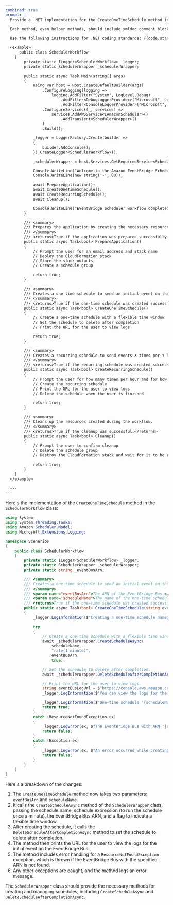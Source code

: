 ```yaml
---
combined: true
prompt: |
  Provide a .NET implementation for the CreateOneTimeSchedule method in the SchedulerWorkflow class given below. Use the service wrapper methods in SchedulerWrapper for the service calls. Create a schedule that is set to delete after completion. Prompt the user for the schedule name. The event bus arn and schedule name should be input parameters. Catch a ResourceNotFoundException if the eventBus is not found.

  Each method, even helper methods, should include xmldoc comment blocks for summary, parameters, and outputs.

  Use the following instructions for .NET coding standards: {{code.standards}} 

  <example>
      public class SchedulerWorkflow
    {
        private static ILogger<SchedulerWorkflow> _logger;
        private static SchedulerWrapper _schedulerWrapper;

        public static async Task Main(string[] args)
        {
            using var host = Host.CreateDefaultBuilder(args)
                .ConfigureLogging(logging =>
                    logging.AddFilter("System", LogLevel.Debug)
                        .AddFilter<DebugLoggerProvider>("Microsoft", LogLevel.Information)
                        .AddFilter<ConsoleLoggerProvider>("Microsoft", LogLevel.Trace))
                .ConfigureServices((_, services) =>
                    services.AddAWSService<IAmazonScheduler>()
                        .AddTransient<SchedulerWrapper>()
                )
                .Build();

            _logger = LoggerFactory.Create(builder =>
            {
                builder.AddConsole();
            }).CreateLogger<SchedulerWorkflow>();

            _schedulerWrapper = host.Services.GetRequiredService<SchedulerWrapper>();

            Console.WriteLine("Welcome to the Amazon EventBridge Scheduler Workflow!");
            Console.WriteLine(new string('-', 80));

            await PrepareApplication();
            await CreateOneTimeSchedule();
            await CreateRecurringSchedule();
            await Cleanup();

            Console.WriteLine("EventBridge Scheduler workflow completed.");
        }

        /// <summary>
        /// Prepares the application by creating the necessary resources.
        /// </summary>
        /// <returns>True if the application was prepared successfully.</returns>
        public static async Task<bool> PrepareApplication()
        {
            // Prompt the user for an email address and stack name
            // Deploy the CloudFormation stack
            // Store the stack outputs
            // Create a schedule group

            return true;
        }

        /// <summary>
        /// Creates a one-time schedule to send an initial event on the new EventBus.
        /// </summary>
        /// <returns>True if the one-time schedule was created successfully.</returns>
        public static async Task<bool> CreateOneTimeSchedule()
        {
            // Create a one-time schedule with a flexible time window
            // Set the schedule to delete after completion
            // Print the URL for the user to view logs

            return true;
        }

        /// <summary>
        /// Creates a recurring schedule to send events X times per Y hours.
        /// </summary>
        /// <returns>True if the recurring schedule was created successfully.</returns>
        public static async Task<bool> CreateRecurringSchedule()
        {
            // Prompt the user for how many times per hour and for how many hours
            // Create the recurring schedule
            // Print the URL for the user to view logs
            // Delete the schedule when the user is finished

            return true;
        }

        /// <summary>
        /// Cleans up the resources created during the workflow.
        /// </summary>
        /// <returns>True if the cleanup was successful.</returns>
        public static async Task<bool> Cleanup()
        {
            // Prompt the user to confirm cleanup
            // Delete the schedule group
            // Destroy the CloudFormation stack and wait for it to be removed

            return true;
        }
    }
  </example>

  ---
---
```

Here's the implementation of the `CreateOneTimeSchedule` method in the `SchedulerWorkflow` class:

```csharp
using System;
using System.Threading.Tasks;
using Amazon.Scheduler.Model;
using Microsoft.Extensions.Logging;

namespace Scenarios
{
    public class SchedulerWorkflow
    {
        private static ILogger<SchedulerWorkflow> _logger;
        private static SchedulerWrapper _schedulerWrapper;
        private static string _eventBusArn;

        /// <summary>
        /// Creates a one-time schedule to send an initial event on the new EventBus.
        /// </summary>
        /// <param name="eventBusArn">The ARN of the EventBridge Bus.</param>
        /// <param name="scheduleName">The name of the one-time schedule.</param>
        /// <returns>True if the one-time schedule was created successfully.</returns>
        public static async Task<bool> CreateOneTimeSchedule(string eventBusArn, string scheduleName)
        {
            _logger.LogInformation($"Creating a one-time schedule named '{scheduleName}' to send an initial event...");

            try
            {
                // Create a one-time schedule with a flexible time window.
                await _schedulerWrapper.CreateScheduleAsync(
                    scheduleName,
                    "rate(1 minute)",
                    eventBusArn,
                    true);

                // Set the schedule to delete after completion.
                await _schedulerWrapper.DeleteScheduleAfterCompletionAsync(scheduleName);

                // Print the URL for the user to view logs.
                string eventBusLogUrl = $"https://console.aws.amazon.com/events/home?region={Environment.GetEnvironmentVariable("AWS_REGION")}#/eventbus";
                _logger.LogInformation($"You can view the logs for the initial event at: {eventBusLogUrl}");

                _logger.LogInformation($"One-time schedule '{scheduleName}' created successfully.");
                return true;
            }
            catch (ResourceNotFoundException ex)
            {
                _logger.LogError(ex, $"The EventBridge Bus with ARN '{eventBusArn}' was not found.");
                return false;
            }
            catch (Exception ex)
            {
                _logger.LogError(ex, $"An error occurred while creating the one-time schedule '{scheduleName}'.");
                return false;
            }
        }
    }
}
```

Here's a breakdown of the changes:

1. The `CreateOneTimeSchedule` method now takes two parameters: `eventBusArn` and `scheduleName`.
2. It calls the `CreateScheduleAsync` method of the `SchedulerWrapper` class, passing the schedule name, schedule expression (to run the schedule once a minute), the EventBridge Bus ARN, and a flag to indicate a flexible time window.
3. After creating the schedule, it calls the `DeleteScheduleAfterCompletionAsync` method to set the schedule to delete after completion.
4. The method then prints the URL for the user to view the logs for the initial event on the EventBridge Bus.
5. The method includes error handling for a `ResourceNotFoundException` exception, which is thrown if the EventBridge Bus with the specified ARN is not found.
6. Any other exceptions are caught, and the method logs an error message.

The `SchedulerWrapper` class should provide the necessary methods for creating and managing schedules, including `CreateScheduleAsync` and `DeleteScheduleAfterCompletionAsync`.